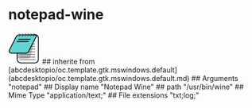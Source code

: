 # notepad-wine
<img src='icons/notepad.svg' height='64px' width='64px'>
## inherite from
[abcdesktopio/oc.template.gtk.mswindows.default](abcdesktopio/oc.template.gtk.mswindows.default.md)
## Arguments
"notepad"
## Display name
"Notepad Wine"
## path
"/usr/bin/wine"
## Mime Type
"application/text;"
## File extensions
"txt;log;"
